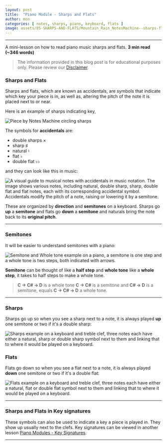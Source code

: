 ```yaml
---
layout: post
title:  "Piano Module - Sharps and Flats"
author: mon
categories: [ notes, sharps, piano, keyboard, flats ]
image: assets/05-SHARPS-AND-FLATS/Mountain_Rain_NotesMachine--sharps-flats.png
---
```

---

A mini-lesson on how to read piano music sharps and flats. **3 min read (~346 words)**

> The information provided in this blog post is for educational purposes only. Please review our [Disclaimer](https://notesmachine.com/legal#disclaimer).

### Sharps and Flats

Sharps and flats, which are known as accidentals, are symbols that indicate which key your piece is in, as well as, altering the pitch of the note it is placed next to or near.

Here is an example of sharps indicating key,

![Piece by Notes Machine circling sharps](https://m-piechatzek.github.io/notesmachinezzzz/assets/05-SHARPS-AND-FLATS/Mountain_Rain_NotesMachine--sharps-flats.png)

The symbols for **accidentals** are:
- double sharps ×
- sharp ♯
- natural ♮
- flat ♭
- double flat ♭♭

and they can look like this in music:

![A visual guide to musical notes with accidentals in music notation. The image shows various notes, including natural, double sharp, sharp, double flat and flat notes, each with its corresponding accidental symbol. Accidentals modify the pitch of a note, raising or lowering it by a semitone.](https://m-piechatzek.github.io/notesmachinezzzz/assets/05-SHARPS-AND-FLATS/sharps-flats-symbols.png "Various accidentals")

These are organized by **direction** and **semitones** on a keyboard. Sharps go **up** a **semitone** and flats go **down** a **semitone** and naturals bring the note back to its **original pitch**.

---

### Semitones

It will be easier to understand semitones with a piano:

![Semitone and Whole tone example on a piano, a semitone is one step and a whole tone is two steps, both indicated with arrows.](https://m-piechatzek.github.io/notesmachinezzzz/assets/05-SHARPS-AND-FLATS/sharps-flats-semitone-wholetone.png "Semitone and Whole tone example")

**Semitone** can be thought of like a **half step** and **whole tone** like a **whole step**, it takes to half steps to make a whole tone. 

> **C -> C# -> D** is a whole tone
> **C -> C#** is a semitone and **C# -> D** is a semitone, equals **C -> C# -> D** a whole tone.

---

### Sharps

Sharps go up so when you see a sharp next to a note, it is always played **up** one semitone or two if it's a double sharp:

![Sharps example on a keyboard and treble clef, three notes each have either a natural, sharp or double sharp symbol next to them and linking that to where it would be played on a keyboard.](https://m-piechatzek.github.io/notesmachinezzzz/assets/05-SHARPS-AND-FLATS/sharps-to-keyboard.png "Sharps example")

### Flats

Flats go down so when you see a flat next to a note, it is always played **down** one semitone or two if it's a double flat:

![Flats example on a keyboard and treble clef, three notes each have either a natural, flat or double flat symbol next to them and linking that to where it would be played on a keyboard.](https://m-piechatzek.github.io/notesmachinezzzz/assets/05-SHARPS-AND-FLATS/flats-to-keyboard.png "Flats example")

---

### Sharps and Flats in Key signatures

These symbols can also be used to indicate a key a piece is played in. They show up usually next to the clefs. Key signatures can be viewed in another lesson [Piano Modules - Key Signatures](/piano-module-key-signatures-major/). 

---
